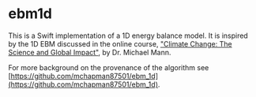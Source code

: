 # ebm1d

This is a Swift implementation of a 1D energy balance model.  It is inspired by the 1D EBM discussed in the online course, ["Climate Change: The Science and Global Impact"](https://courses.edx.org/courses/course-v1:SDGAcademyX+CCSI001+3T2019/course/), by Dr. Michael Mann.

For more background on the provenance of the algorithm see [https://github.com/mchapman87501/ebm_1d](https://github.com/mchapman87501/ebm_1d).

